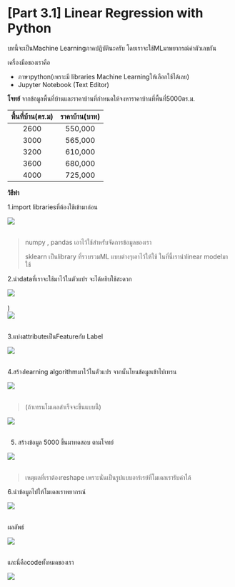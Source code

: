 # [Part 3.1] Linear Regression with Python



บทนี้จะเป็นMachine Learningภาคปฎิบัตินะครับ โดยเราจะใช้MLมาพยากรณ์ค่าตัวเลขกัน

เครื่องมือของเราคือ

- ภาษาpython(เพราะมี libraries  Machine Learningให้เลือกใช้ได้เลย)
- Jupyter Notebook (Text Editor)







**โจทย์** จากข้อมูลพื้นที่บ้านและราคาบ้านที่กำหนดให้จงหาราคาบ้านที่พื้นที่5000ตร.ม.

 

| พื้นที่บ้าน(ตร.ม) | ราคาบ้าน(บาท) |
| :----------: | :----------: |
|     2600     |   550,000    |
|     3000     |   565,000    |
|     3200     |   610,000    |
|     3600     |   680,000    |
|     4000     |   725,000    |





**วิธีทำ**

1.import librariesที่ต้องใช้เข้ามาก่อน

<div class="img-caption">
    <img src="../img/content_images/21_linear_regression(python)/lr-code1.JPG"/><br><br>
</div>

> numpy , pandas เอาไว้ใช้สำหรับจัดการข้อมูลของเรา
>
> sklearn เป็นlibrary ที่รวบรวมML แบบต่างๆเอาไว้ให้ใช้ ในที่นี้เรานำlinear modelมาใช้



2.นำdataที่เราจะใช้มาไว้ในตัวแปร จะได้หยิบใช้สะดวก

<div class="img-caption">
    <img src="../img/content_images/21_linear_regression(python)/lr-code2.JPG"/><br><br>
</div>)

<div class="img-caption">
    <img src="../img/content_images/21_linear_regression(python)/lr-code3.JPG"/><br><br>
</div>



3.แบ่งattributeเป็นFeatureกับ Label

<div class="img-caption">
    <img src="../img/content_images/21_linear_regression(python)/lr-code4.JPG"/><br><br>
</div>



4.สร้างlearning algorithmมาไว้ในตัวแปร จากนั้นโยนข้อมูลเข้าไปเทรน

<div class="img-caption">
    <img src="../img/content_images/21_linear_regression(python)/lr-code5.JPG"/><br><br>
</div>

> (ถ้าเทรนโมเดลสำเร็จจะขึ้นแบบนี้)
>
<div class="img-caption">
    <img src="../img/content_images/21_linear_regression(python)/lr-code6.JPG"/><br><br>
</div>



5. สร้างข้อมูล 5000 ขึ้นมาทดสอบ ตามโจทย์

<div class="img-caption">
    <img src="../img/content_images/21_linear_regression(python)/lr-code7.JPG"/><br><br>
</div>

> เหตุผลที่เราต้องreshape เพราะนั่นเป็นรูปแบบอาร์เรย์ที่โมเดลเรารับค่าได้



6.นำข้อมูลไปให้โมเดลเราพยากรณ์

<div class="img-caption">
    <img src="../img/content_images/21_linear_regression(python)/lr-code8.JPG"/><br><br>
</div>

ผลลัพธ์

<div class="img-caption">
    <img src="../img/content_images/21_linear_regression(python)/lr-code9.JPG"/><br><br>
</div>











และนี่คือcodeทั้งหมดของเรา

<div class="img-caption">
    <img src="../img/content_images/21_linear_regression(python)/lr-codeX.JPG"/><br><br>
</div>